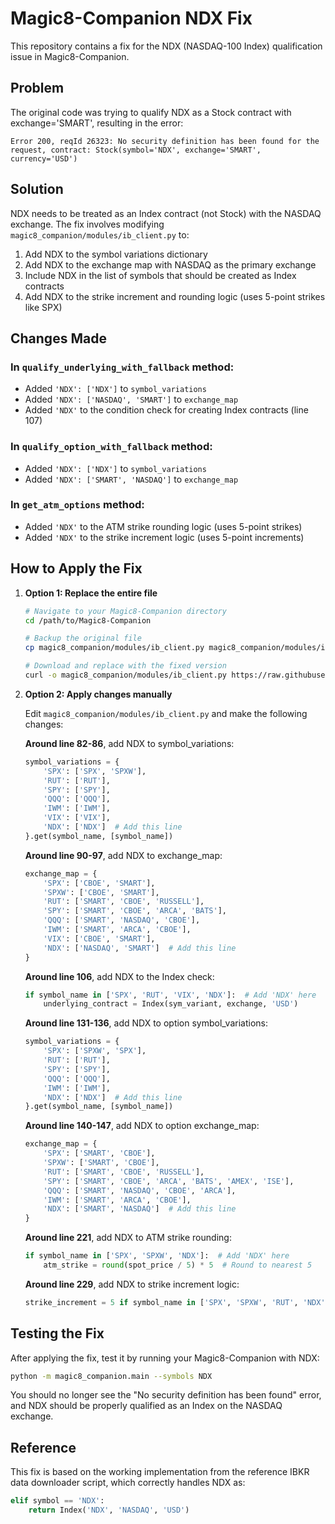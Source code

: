# Magic8-Companion NDX Fix

This repository contains a fix for the NDX (NASDAQ-100 Index) qualification issue in Magic8-Companion.

## Problem

The original code was trying to qualify NDX as a Stock contract with exchange='SMART', resulting in the error:
```
Error 200, reqId 26323: No security definition has been found for the request, contract: Stock(symbol='NDX', exchange='SMART', currency='USD')
```

## Solution

NDX needs to be treated as an Index contract (not Stock) with the NASDAQ exchange. The fix involves modifying `magic8_companion/modules/ib_client.py` to:

1. Add NDX to the symbol variations dictionary
2. Add NDX to the exchange map with NASDAQ as the primary exchange
3. Include NDX in the list of symbols that should be created as Index contracts
4. Add NDX to the strike increment and rounding logic (uses 5-point strikes like SPX)

## Changes Made

### In `qualify_underlying_with_fallback` method:
- Added `'NDX': ['NDX']` to `symbol_variations`
- Added `'NDX': ['NASDAQ', 'SMART']` to `exchange_map`
- Added `'NDX'` to the condition check for creating Index contracts (line 107)

### In `qualify_option_with_fallback` method:
- Added `'NDX': ['NDX']` to `symbol_variations`
- Added `'NDX': ['SMART', 'NASDAQ']` to `exchange_map`

### In `get_atm_options` method:
- Added `'NDX'` to the ATM strike rounding logic (uses 5-point strikes)
- Added `'NDX'` to the strike increment logic (uses 5-point increments)

## How to Apply the Fix

1. **Option 1: Replace the entire file**
   ```bash
   # Navigate to your Magic8-Companion directory
   cd /path/to/Magic8-Companion
   
   # Backup the original file
   cp magic8_companion/modules/ib_client.py magic8_companion/modules/ib_client.py.backup
   
   # Download and replace with the fixed version
   curl -o magic8_companion/modules/ib_client.py https://raw.githubusercontent.com/birddograbbit/magic8-companion-ndx-fix/main/magic8_companion/modules/ib_client.py
   ```

2. **Option 2: Apply changes manually**
   
   Edit `magic8_companion/modules/ib_client.py` and make the following changes:
   
   **Around line 82-86**, add NDX to symbol_variations:
   ```python
   symbol_variations = {
       'SPX': ['SPX', 'SPXW'],
       'RUT': ['RUT'],
       'SPY': ['SPY'],
       'QQQ': ['QQQ'],
       'IWM': ['IWM'],
       'VIX': ['VIX'],
       'NDX': ['NDX']  # Add this line
   }.get(symbol_name, [symbol_name])
   ```
   
   **Around line 90-97**, add NDX to exchange_map:
   ```python
   exchange_map = {
       'SPX': ['CBOE', 'SMART'],
       'SPXW': ['CBOE', 'SMART'],
       'RUT': ['SMART', 'CBOE', 'RUSSELL'],
       'SPY': ['SMART', 'CBOE', 'ARCA', 'BATS'],
       'QQQ': ['SMART', 'NASDAQ', 'CBOE'],
       'IWM': ['SMART', 'ARCA', 'CBOE'],
       'VIX': ['CBOE', 'SMART'],
       'NDX': ['NASDAQ', 'SMART']  # Add this line
   }
   ```
   
   **Around line 106**, add NDX to the Index check:
   ```python
   if symbol_name in ['SPX', 'RUT', 'VIX', 'NDX']:  # Add 'NDX' here
       underlying_contract = Index(sym_variant, exchange, 'USD')
   ```
   
   **Around line 131-136**, add NDX to option symbol_variations:
   ```python
   symbol_variations = {
       'SPX': ['SPXW', 'SPX'],
       'RUT': ['RUT'],
       'SPY': ['SPY'],
       'QQQ': ['QQQ'],
       'IWM': ['IWM'],
       'NDX': ['NDX']  # Add this line
   }.get(symbol_name, [symbol_name])
   ```
   
   **Around line 140-147**, add NDX to option exchange_map:
   ```python
   exchange_map = {
       'SPX': ['SMART', 'CBOE'],
       'SPXW': ['SMART', 'CBOE'],
       'RUT': ['SMART', 'CBOE', 'RUSSELL'],
       'SPY': ['SMART', 'CBOE', 'ARCA', 'BATS', 'AMEX', 'ISE'],
       'QQQ': ['SMART', 'NASDAQ', 'CBOE', 'ARCA'],
       'IWM': ['SMART', 'ARCA', 'CBOE'],
       'NDX': ['SMART', 'NASDAQ']  # Add this line
   }
   ```
   
   **Around line 221**, add NDX to ATM strike rounding:
   ```python
   if symbol_name in ['SPX', 'SPXW', 'NDX']:  # Add 'NDX' here
       atm_strike = round(spot_price / 5) * 5  # Round to nearest 5
   ```
   
   **Around line 229**, add NDX to strike increment logic:
   ```python
   strike_increment = 5 if symbol_name in ['SPX', 'SPXW', 'RUT', 'NDX'] else 1  # Add 'NDX' here
   ```

## Testing the Fix

After applying the fix, test it by running your Magic8-Companion with NDX:

```bash
python -m magic8_companion.main --symbols NDX
```

You should no longer see the "No security definition has been found" error, and NDX should be properly qualified as an Index on the NASDAQ exchange.

## Reference

This fix is based on the working implementation from the reference IBKR data downloader script, which correctly handles NDX as:
```python
elif symbol == 'NDX':
    return Index('NDX', 'NASDAQ', 'USD')
```
